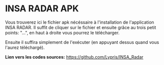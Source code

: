 # INSA RADAR APK
Vous trouverez ici le fichier apk nécéssaire à l'installation de l'application INSA RADAR. Il suffit de cliquer sur le fichier et ensuite grâce au trois petit points: "...", en haut à droite vous pourrez le télécharger.

Ensuite il suffira simplement de l'exécuter (en appuyant dessus quand vous l'aurez téléchargé).

**Lien vers les codes sources:** https://github.com/Lypris/INSA_Radar
